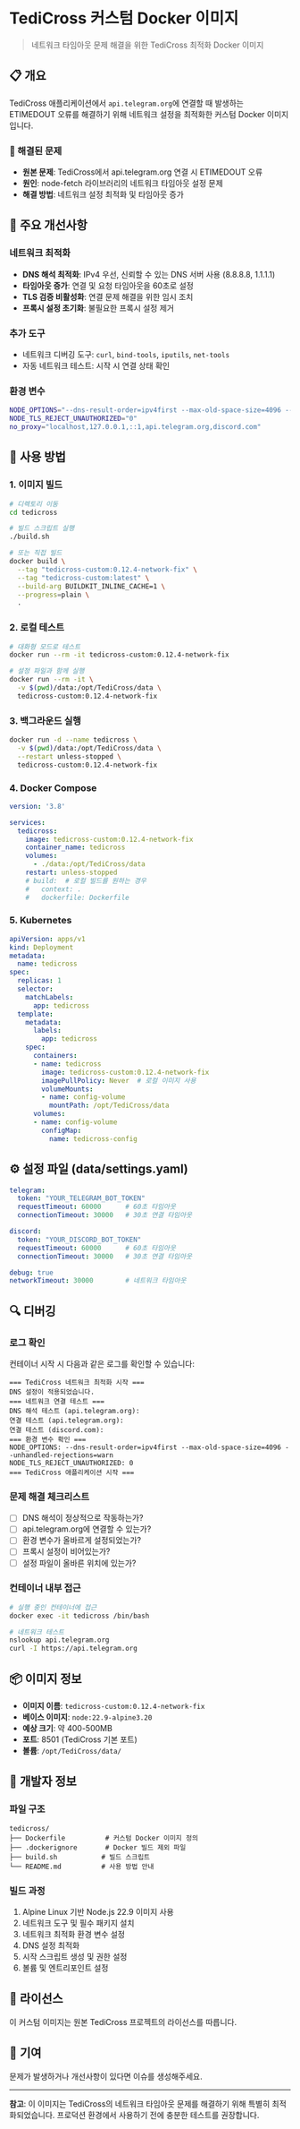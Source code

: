 # TediCross 커스텀 Docker 이미지

> 네트워크 타임아웃 문제 해결을 위한 TediCross 최적화 Docker 이미지

## 📋 개요

TediCross 애플리케이션에서 `api.telegram.org`에 연결할 때 발생하는 ETIMEDOUT 오류를 해결하기 위해 네트워크 설정을 최적화한 커스텀 Docker 이미지입니다.

### 🎯 해결된 문제

- **원본 문제**: TediCross에서 api.telegram.org 연결 시 ETIMEDOUT 오류
- **원인**: node-fetch 라이브러리의 네트워크 타임아웃 설정 문제
- **해결 방법**: 네트워크 설정 최적화 및 타임아웃 증가

## 🐳 주요 개선사항

### 네트워크 최적화
- **DNS 해석 최적화**: IPv4 우선, 신뢰할 수 있는 DNS 서버 사용 (8.8.8.8, 1.1.1.1)
- **타임아웃 증가**: 연결 및 요청 타임아웃을 60초로 설정
- **TLS 검증 비활성화**: 연결 문제 해결을 위한 임시 조치
- **프록시 설정 초기화**: 불필요한 프록시 설정 제거

### 추가 도구
- 네트워크 디버깅 도구: `curl`, `bind-tools`, `iputils`, `net-tools`
- 자동 네트워크 테스트: 시작 시 연결 상태 확인

### 환경 변수
```bash
NODE_OPTIONS="--dns-result-order=ipv4first --max-old-space-size=4096 --unhandled-rejections=warn"
NODE_TLS_REJECT_UNAUTHORIZED="0"
no_proxy="localhost,127.0.0.1,::1,api.telegram.org,discord.com"
```

## 🚀 사용 방법

### 1. 이미지 빌드

```bash
# 디렉토리 이동
cd tedicross

# 빌드 스크립트 실행
./build.sh

# 또는 직접 빌드
docker build \
  --tag "tedicross-custom:0.12.4-network-fix" \
  --tag "tedicross-custom:latest" \
  --build-arg BUILDKIT_INLINE_CACHE=1 \
  --progress=plain \
  .
```

### 2. 로컬 테스트

```bash
# 대화형 모드로 테스트
docker run --rm -it tedicross-custom:0.12.4-network-fix

# 설정 파일과 함께 실행
docker run --rm -it \
  -v $(pwd)/data:/opt/TediCross/data \
  tedicross-custom:0.12.4-network-fix
```

### 3. 백그라운드 실행

```bash
docker run -d --name tedicross \
  -v $(pwd)/data:/opt/TediCross/data \
  --restart unless-stopped \
  tedicross-custom:0.12.4-network-fix
```

### 4. Docker Compose

```yaml
version: '3.8'

services:
  tedicross:
    image: tedicross-custom:0.12.4-network-fix
    container_name: tedicross
    volumes:
      - ./data:/opt/TediCross/data
    restart: unless-stopped
    # build:  # 로컬 빌드를 원하는 경우
    #   context: .
    #   dockerfile: Dockerfile
```

### 5. Kubernetes

```yaml
apiVersion: apps/v1
kind: Deployment
metadata:
  name: tedicross
spec:
  replicas: 1
  selector:
    matchLabels:
      app: tedicross
  template:
    metadata:
      labels:
        app: tedicross
    spec:
      containers:
      - name: tedicross
        image: tedicross-custom:0.12.4-network-fix
        imagePullPolicy: Never  # 로컬 이미지 사용
        volumeMounts:
        - name: config-volume
          mountPath: /opt/TediCross/data
      volumes:
      - name: config-volume
        configMap:
          name: tedicross-config
```

## ⚙️ 설정 파일 (data/settings.yaml)

```yaml
telegram:
  token: "YOUR_TELEGRAM_BOT_TOKEN"
  requestTimeout: 60000      # 60초 타임아웃
  connectionTimeout: 30000   # 30초 연결 타임아웃

discord:
  token: "YOUR_DISCORD_BOT_TOKEN"
  requestTimeout: 60000      # 60초 타임아웃
  connectionTimeout: 30000   # 30초 연결 타임아웃

debug: true
networkTimeout: 30000        # 네트워크 타임아웃
```

## 🔍 디버깅

### 로그 확인
컨테이너 시작 시 다음과 같은 로그를 확인할 수 있습니다:

```
=== TediCross 네트워크 최적화 시작 ===
DNS 설정이 적용되었습니다.
=== 네트워크 연결 테스트 ===
DNS 해석 테스트 (api.telegram.org):
연결 테스트 (api.telegram.org):
연결 테스트 (discord.com):
=== 환경 변수 확인 ===
NODE_OPTIONS: --dns-result-order=ipv4first --max-old-space-size=4096 --unhandled-rejections=warn
NODE_TLS_REJECT_UNAUTHORIZED: 0
=== TediCross 애플리케이션 시작 ===
```

### 문제 해결 체크리스트
- [ ] DNS 해석이 정상적으로 작동하는가?
- [ ] api.telegram.org에 연결할 수 있는가?
- [ ] 환경 변수가 올바르게 설정되었는가?
- [ ] 프록시 설정이 비어있는가?
- [ ] 설정 파일이 올바른 위치에 있는가?

### 컨테이너 내부 접근
```bash
# 실행 중인 컨테이너에 접근
docker exec -it tedicross /bin/bash

# 네트워크 테스트
nslookup api.telegram.org
curl -I https://api.telegram.org
```

## 📦 이미지 정보

- **이미지 이름**: `tedicross-custom:0.12.4-network-fix`
- **베이스 이미지**: `node:22.9-alpine3.20`
- **예상 크기**: 약 400-500MB
- **포트**: 8501 (TediCross 기본 포트)
- **볼륨**: `/opt/TediCross/data/`

## 🔧 개발자 정보

### 파일 구조
```
tedicross/
├── Dockerfile          # 커스텀 Docker 이미지 정의
├── .dockerignore       # Docker 빌드 제외 파일
├── build.sh           # 빌드 스크립트
└── README.md          # 사용 방법 안내
```

### 빌드 과정
1. Alpine Linux 기반 Node.js 22.9 이미지 사용
2. 네트워크 도구 및 필수 패키지 설치
3. 네트워크 최적화 환경 변수 설정
4. DNS 설정 최적화
5. 시작 스크립트 생성 및 권한 설정
6. 볼륨 및 엔트리포인트 설정

## 📝 라이선스

이 커스텀 이미지는 원본 TediCross 프로젝트의 라이선스를 따릅니다.

## 🤝 기여

문제가 발생하거나 개선사항이 있다면 이슈를 생성해주세요.

---

**참고**: 이 이미지는 TediCross의 네트워크 타임아웃 문제를 해결하기 위해 특별히 최적화되었습니다. 프로덕션 환경에서 사용하기 전에 충분한 테스트를 권장합니다.


